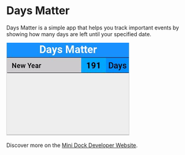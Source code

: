 # Days Matter

Days Matter is a simple app that helps you track important events by showing how many days are left until your specified date.

![Screenshot](screenshot.jpg)

Discover more on the
[Mini Dock Developer Website](https://dock.myvobot.com/developer/).
